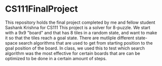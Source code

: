 # CS111FinalProject
This repository holds the final project completed by me and fellow student Sashank Krishna for CS111
This project is a solver for 8-puzzle. We start with a 9x9 "board" and that has 8 tiles in a random state, and want to make it so that the tiles reach a goal state. There are mutliple different state-space search algorithms that are used to get from starting position to the goal position of the board. In class, we used this to test which search algorithm was the most effective for certain boards that are can be optimized to be done in a certain amount of steps.
